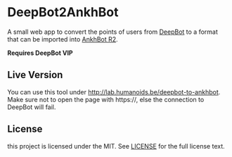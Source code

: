# DeepBot2AnkhBot
A small web app to convert the points of users from [DeepBot](http://deepbot.deep.sg)
to a format that can be imported into [AnkhBot R2](http://marcinswierzowski.com/Code/AnkhBotR2).

**Requires DeepBot VIP**

## Live Version
You can use this tool under http://lab.humanoids.be/deepbot-to-ankhbot. Make
sure not to open the page with https://, else the connection to DeepBot will fail.

## License
this project is licensed under the MIT. See [LICENSE](LICENSE) for the full
license text.
